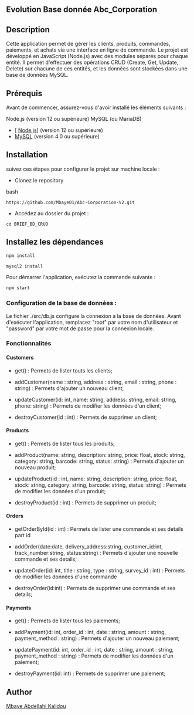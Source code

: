 ## Evolution Base donnée Abc_Corporation

## Description

Cette application permet de gérer les clients, produits, commandes, paiements, et achats via une interface en ligne de commande. Le projet est développé en JavaScript (Node.js) avec des modules séparés pour chaque entité. Il permet d'effectuer des opérations CRUD (Create, Get, Update, Delete) sur chacune de ces entités, et les données sont stockées dans une base de données MySQL.

## Prérequis

Avant de commencer, assurez-vous d'avoir installé les éléments suivants :

Node.js (version 12 ou supérieure)
MySQL (ou MariaDB)

- [ [Node.js](https://nodejs.org/fr)] (version 12 ou supérieure)
- [ MySQL](https://www.mysql.com/)
  (version 4.0 ou supérieure)

## Installation

suivez ces étapes pour configurer le projet sur machine locale :

- Clonez le repository

bash

```
https://github.com/Mbaye01/Abc-Corporation-V2.git
```

- Accédez au dossier du projet :

```
cd BRIEF_BD_CRUD
```

## Installez les dépendances

```bash
npm install
```

```bash
mysql2 install
```

Pour démarrer l'application, exécutez la commande suivante :

```bash
npm start
```

### Configuration de la base de données :

Le fichier ./src/db.js configure la connexion à la base de données. Avant d'exécuter l'application, remplacez "root" par votre nom d'utilisateur et "password" par votre mot de passe pour la connexion locale.

### Fonctionnalités

#### Customers

- get() : Permets de lister touts les clients;

- addCustomer(name : string, address : string, email : string, phone : string) : Permets d'ajouter un nouveau client;

- updateCustomer(id: int, name: string, address: string, email: string, phone: string) : Permets de modifier les données d'un client;

- destroyCustomer(id : int) : Permets de supprimer un client;

#### Products

- get() : Permets de lister tous les produits;

- addProduct(name: string, description: string, price: float, stock: string, category: string, barcode: string, status: string) : Permets d'ajouter un nouveau produit;

- updateProduct(id : int, name: string, description: string, price: float, stock: string, category: string, barcode: string, status: string) : Permets de modifier les données d'un produit;

- destroyProduct(id : int) : Permets de supprimer un produit;

#### Orders

- getOrderById(id : int) : Permets de lister une commande et ses details part id

- addOrder(date:date, delivery_address:string, customer_id:int, track_number:string, status:string) : Permets d'ajouter une nouvelle commande et ses details;

- updateOrder(id: int, title : string, type : string, survey_id : int) : Permets de modifier les données d'une commande

- destroyOrder(id:int) : Permets de supprimer une commande et ses details;

#### Payments

- get() : Permets de lister tous les paiements;

- addPayment(id: int, order_id : int, date : string, amount : string, payment_method : string) : Permets d'ajouter un nouveau paiement;

- updatePayment(id: int, order_id : int, date : string, amount : string, payment_method : string) : Permets de modifier les données d'un paiement;

- destroyPayment(id: int) : Permets de supprimer une paiement;

## Author

[Mbaye Abdellahi Kalidou](https://github.com/Mbaye01/Abc-Corporation-V2.git)
